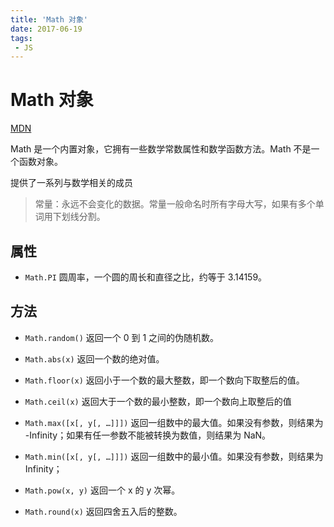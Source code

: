 ```yaml
---
title: 'Math 对象'
date: 2017-06-19
tags:
 - JS
---
```


# Math 对象 

[MDN](https://developer.mozilla.org/zh-CN/docs/Web/JavaScript/Reference/Global_Objects/Math)

Math 是一个内置对象，它拥有一些数学常数属性和数学函数方法。Math 不是一个函数对象。

提供了一系列与数学相关的成员

> 常量：永远不会变化的数据。常量一般命名时所有字母大写，如果有多个单词用下划线分割。

## 属性

- `Math.PI`
圆周率，一个圆的周长和直径之比，约等于 3.14159。

## 方法

- `Math.random()`
返回一个 0 到 1 之间的伪随机数。

- `Math.abs(x)`
返回一个数的绝对值。

- `Math.floor(x)`
返回小于一个数的最大整数，即一个数向下取整后的值。

- `Math.ceil(x)`
返回大于一个数的最小整数，即一个数向上取整后的值

- `Math.max([x[, y[, …]]])`
返回一组数中的最大值。如果没有参数，则结果为 -Infinity；如果有任一参数不能被转换为数值，则结果为 NaN。

- `Math.min([x[, y[, …]]])`
返回一组数中的最小值。如果没有参数，则结果为 Infinity；

- `Math.pow(x, y)`
返回一个 x 的 y 次幂。

- `Math.round(x)`
返回四舍五入后的整数。
